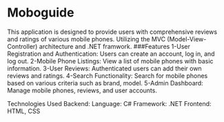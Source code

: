 # Moboguide
This application is designed to provide users with comprehensive reviews and ratings of various mobile phones. Utilizing the MVC (Model-View-Controller) architecture and .NET framwork.
###Features
1-User Registration and Authentication: Users can create an account, log in, and log out.
2-Mobile Phone Listings: View a list of mobile phones with basic information.
3-User Reviews: Authenticated users can add their own reviews and ratings.
4-Search Functionality: Search for mobile phones based on various criteria such as brand, model.
5-Admin Dashboard: Manage mobile phones, reviews, and user accounts.

Technologies Used
Backend:
Language: C#
Framework: .NET
Frontend:
HTML, CSS
